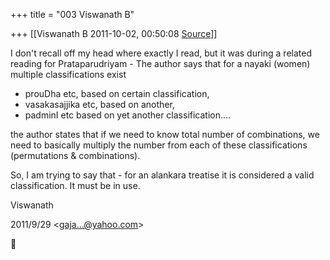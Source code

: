 +++
title = "003 Viswanath B"

+++
[[Viswanath B	2011-10-02, 00:50:08 [Source](https://groups.google.com/g/samskrita/c/DpYktXeBZbg)]]



I don't recall off my head where exactly I read, but it was during a related reading for Prataparudriyam - The author says that for a nayaki (women) multiple classifications exist  
  
- prouDha etc, based on certain classification,  
- vasakasajjika etc, based on another,  
- padminI etc based on yet another classification....  
  
the author states that if we need to know total number of combinations, we need to basically multiply the number from each of these classifications (permutations & combinations).  
  
So, I am trying to say that - for an alankara treatise it is considered a valid classification. It must be in use.  
  
Viswanath  
  

2011/9/29 \<[gaja...@yahoo.com]()\>



